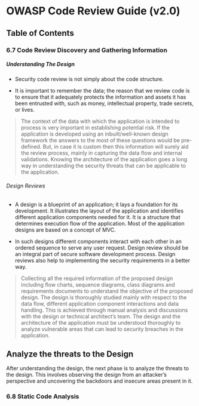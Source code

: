 # OWASP Code Review Guide (v2.0)

## Table of Contents

### 6.7 Code Review Discovery and Gathering Information

##### Understanding The Design

- Security code review is not simply about the code structure. 

- It is important to remember the data; the reason that
we review code is to ensure that it adequately protects the information and assets it has been entrusted with, such
as money, intellectual property, trade secrets, or lives. 
> The context of the data with which the application is intended
to process is very important in establishing potential risk. If the application is developed using an inbuilt/well-known
design framework the answers to the most of these questions would be pre-defined. But, in case it is custom then this
information will surely aid the review process, mainly in capturing the data flow and internal validations. Knowing
the architecture of the application goes a long way in understanding the security threats that can be applicable to
the application.

###### Design Reviews
- A design is a blueprint of an application; it lays a foundation for its development. It illustrates the layout of the application
and identifies different application components needed for it. It is a structure that determines execution flow
of the application. Most of the application designs are based on a concept of MVC. 

- In such designs different components
interact with each other in an ordered sequence to serve any user request. Design review should be an integral
part of secure software development process. Design reviews also help to implementing the security requirements
in a better way.
> Collecting all the required information of the proposed design including flow charts, sequence diagrams, class diagrams
and requirements documents to understand the objective of the proposed design. The design is thoroughly
studied mainly with respect to the data flow, different application component interactions and data handling. This is
achieved through manual analysis and discussions with the design or technical architect’s team. The design and the
architecture of the application must be understood thoroughly to analyze vulnerable areas that can lead to security
breaches in the application.

## Analyze the threats to the Design
After understanding the design, the next phase is to analyze the threats to the design. This involves observing the
design from an attacker’s perspective and uncovering the backdoors and insecure areas present in it.

### 6.8 Static Code Analysis
